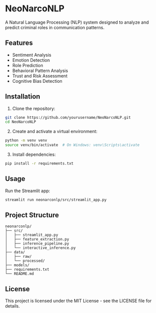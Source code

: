 # NeoNarcoNLP

A Natural Language Processing (NLP) system designed to analyze and predict criminal roles in communication patterns.

## Features

- Sentiment Analysis
- Emotion Detection
- Role Prediction
- Behavioral Pattern Analysis
- Trust and Risk Assessment
- Cognitive Bias Detection

## Installation

1. Clone the repository:
```bash
git clone https://github.com/yourusername/NeoNarcoNLP.git
cd NeoNarcoNLP
```

2. Create and activate a virtual environment:
```bash
python -m venv venv
source venv/bin/activate  # On Windows: venv\Scripts\activate
```

3. Install dependencies:
```bash
pip install -r requirements.txt
```

## Usage

Run the Streamlit app:
```bash
streamlit run neonarconlp/src/streamlit_app.py
```

## Project Structure

```
neonarconlp/
├── src/
│   ├── streamlit_app.py
│   ├── feature_extraction.py
│   ├── inference_pipeline.py
│   └── interactive_inference.py
├── data/
│   ├── raw/
│   └── processed/
├── models/
├── requirements.txt
└── README.md
```

## License

This project is licensed under the MIT License - see the LICENSE file for details. 